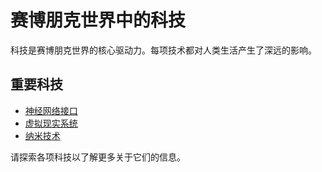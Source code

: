 # 赛博朋克世界中的科技

科技是赛博朋克世界的核心驱动力。每项技术都对人类生活产生了深远的影响。

## 重要科技

- [神经网络接口](神经网络接口.md)
- [虚拟现实系统](虚拟现实系统.md)
- [纳米技术](纳米技术.md)

请探索各项科技以了解更多关于它们的信息。
